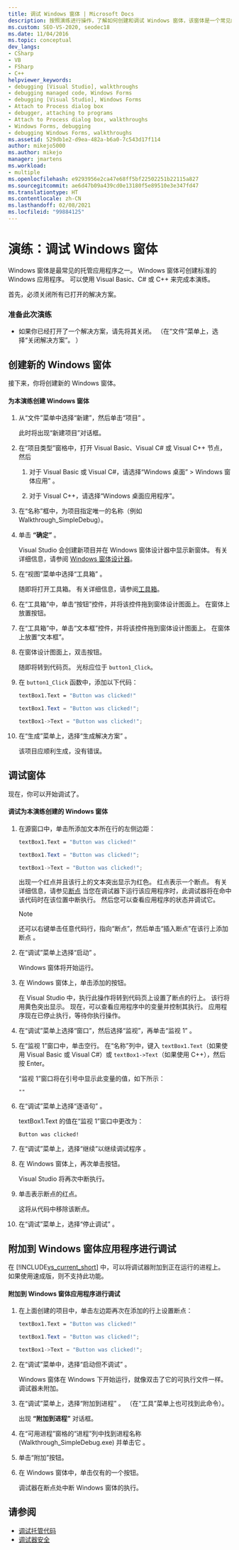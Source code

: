 ```yaml
---
title: 调试 Windows 窗体 | Microsoft Docs
description: 按照演练进行操作，了解如何创建和调试 Windows 窗体，该窗体是一个常见的托管应用程序。 可以使用 C#、Visual Basic、C++ 或 F#。
ms.custom: SEO-VS-2020, seodec18
ms.date: 11/04/2016
ms.topic: conceptual
dev_langs:
- CSharp
- VB
- FSharp
- C++
helpviewer_keywords:
- debugging [Visual Studio], walkthroughs
- debugging managed code, Windows Forms
- debugging [Visual Studio], Windows Forms
- Attach to Process dialog box
- debugger, attaching to programs
- Attach to Process dialog box, walkthroughs
- Windows Forms, debugging
- debugging Windows Forms, walkthroughs
ms.assetid: 529db1e2-d9ea-482a-b6a0-7c543d17f114
author: mikejo5000
ms.author: mikejo
manager: jmartens
ms.workload:
- multiple
ms.openlocfilehash: e9293956e2ca47e68ff5bf22502251b22115a827
ms.sourcegitcommit: ae6d47b09a439cd0e13180f5e89510e3e347fd47
ms.translationtype: HT
ms.contentlocale: zh-CN
ms.lasthandoff: 02/08/2021
ms.locfileid: "99884125"
---
```

# <a name="walkthrough-debugging-a-windows-form"></a>演练：调试 Windows 窗体
Windows 窗体是最常见的托管应用程序之一。 Windows 窗体可创建标准的 Windows 应用程序。 可以使用 Visual Basic、C# 或 C++ 来完成本演练。

 首先，必须关闭所有已打开的解决方案。

### <a name="to-prepare-for-this-walkthrough"></a>准备此次演练

- 如果你已经打开了一个解决方案，请先将其关闭。 （在“文件”菜单上，选择“关闭解决方案”。 ）

## <a name="create-a-new-windows-form"></a>创建新的 Windows 窗体
 接下来，你将创建新的 Windows 窗体。

#### <a name="to-create-the-windows-form-for-this-walkthrough"></a>为本演练创建 Windows 窗体

1. 从“文件”菜单中选择“新建”，然后单击“项目”  。

     此时将出现“新建项目”对话框。

2. 在“项目类型”窗格中，打开 Visual Basic、Visual C# 或 Visual C++ 节点，然后  

    1. 对于 Visual Basic 或 Visual C#，请选择“Windows 桌面” > Windows 窗体应用” 。

    2. 对于 Visual C++，请选择“Windows 桌面应用程序”。

3. 在“名称”框中，为项目指定唯一的名称（例如 Walkthrough_SimpleDebug）。

4. 单击 **“确定”** 。

     Visual Studio 会创建新项目并在 Windows 窗体设计器中显示新窗体。 有关详细信息，请参阅 [Windows 窗体设计器](/previous-versions/visualstudio/visual-studio-2010/e06hs424\(v\=vs.100\))。

5. 在“视图”菜单中选择“工具箱” 。

     随即将打开工具箱。 有关详细信息，请参阅[工具箱](../ide/reference/toolbox.md)。

6. 在“工具箱”中，单击“按钮”控件，并将该控件拖到窗体设计图面上。 在窗体上放置按钮。

7. 在“工具箱”中，单击“文本框”控件，并将该控件拖到窗体设计图面上。 在窗体上放置“文本框”。

8. 在窗体设计图面上，双击按钮。

     随即将转到代码页。 光标应位于 `button1_Click`。

10. 在 `button1_Click` 函数中，添加以下代码：

    ```vb
    textBox1.Text = "Button was clicked!"
    ```

    ```csharp
    textBox1.Text = "Button was clicked!";
    ```

    ```cpp
    textBox1->Text = "Button was clicked!";
    ```

11. 在“生成”菜单上，选择“生成解决方案” 。

     该项目应顺利生成，没有错误。

## <a name="debug-your-form"></a>调试窗体
 现在，你可以开始调试了。

#### <a name="to-debug-the-windows-form-created-for-this-walkthrough"></a>调试为本演练创建的 Windows 窗体

1. 在源窗口中，单击所添加文本所在行的左侧边距：

     ```vb
    textBox1.Text = "Button was clicked!"
    ```

    ```csharp
    textBox1.Text = "Button was clicked!";
    ```

    ```cpp
    textBox1->Text = "Button was clicked!";
    ```

     出现一个红点并且该行上的文本突出显示为红色。 红点表示一个断点。 有关详细信息，请参见[断点](/previous-versions/ktf38f66(v=vs.100)) 当您在调试器下运行该应用程序时，此调试器将在命中该代码时在该位置中断执行。 然后您可以查看应用程序的状态并调试它。

    > [!NOTE]
    > 还可以右键单击任意代码行，指向“断点”，然后单击“插入断点”在该行上添加断点 。

2. 在“调试”菜单上选择“启动” 。

     Windows 窗体将开始运行。

3. 在 Windows 窗体上，单击添加的按钮。

     在 Visual Studio 中，执行此操作将转到代码页上设置了断点的行上。 该行将用黄色突出显示。 现在，可以查看应用程序中的变量并控制其执行。 应用程序现在已停止执行，等待你执行操作。

4. 在“调试”菜单上选择“窗口”，然后选择“监视”，再单击“监视 1”   。

5. 在“监视 1”窗口中，单击空行。 在“名称”列中，键入 `textBox1.Text`（如果使用 Visual Basic 或 Visual C#）或 `textBox1->Text`（如果使用 C++），然后按 Enter。

     “监视 1”窗口将在引号中显示此变量的值，如下所示：

    `""`

6. 在“调试”菜单上选择“逐语句” 。

     textBox1.Text 的值在“监视 1”窗口中更改为：

    `Button was clicked!`

7. 在“调试”菜单上，选择“继续”以继续调试程序 。

8. 在 Windows 窗体上，再次单击按钮。

     Visual Studio 将再次中断执行。

9. 单击表示断点的红点。

     这将从代码中移除该断点。

10. 在“调试”菜单上，选择“停止调试” 。

## <a name="attach-to-your-windows-form-application-for-debugging"></a>附加到 Windows 窗体应用程序进行调试
 在 [!INCLUDE[vs_current_short](../code-quality/includes/vs_current_short_md.md)] 中，可以将调试器附加到正在运行的进程上。 如果使用速成版，则不支持此功能。

#### <a name="to-attach-to-the-windows-form-application-for-debugging"></a>附加到 Windows 窗体应用程序进行调试

1. 在上面创建的项目中，单击左边距再次在添加的行上设置断点：

     ```vb
    textBox1.Text = "Button was clicked!"
    ```

    ```csharp
    textBox1.Text = "Button was clicked!";
    ```

    ```cpp
    textBox1->Text = "Button was clicked!";
    ```

2. 在“调试”菜单中，选择“启动但不调试” 。

     Windows 窗体在 Windows 下开始运行，就像双击了它的可执行文件一样。 调试器未附加。

3. 在“调试”菜单上，选择“附加到进程” 。 （在“工具”菜单上也可找到此命令）。

     出现 **“附加到进程”** 对话框。

4. 在“可用进程”窗格的“进程”列中找到进程名称 (Walkthrough_SimpleDebug.exe) 并单击它 。

5. 单击“附加”按钮。

6. 在 Windows 窗体中，单击仅有的一个按钮。

     调试器在断点处中断 Windows 窗体的执行。

## <a name="see-also"></a>请参阅
- [调试托管代码](../debugger/debugging-managed-code.md)
- [调试器安全](../debugger/debugger-security.md)